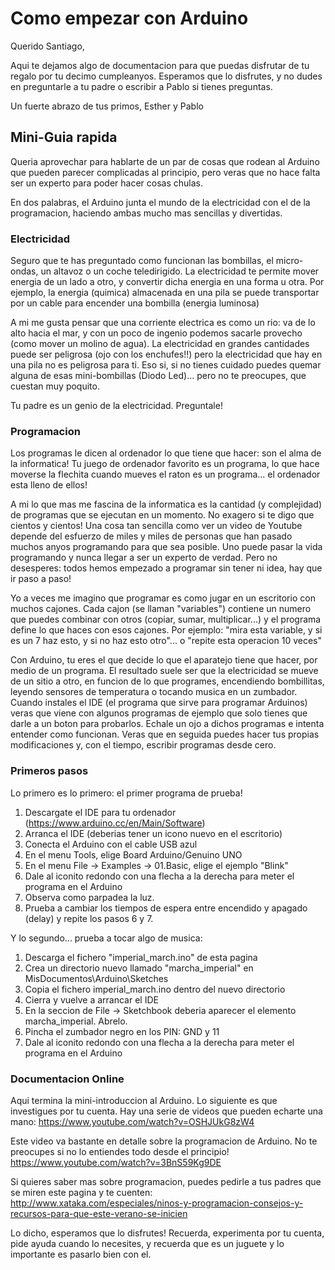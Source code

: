 # Como empezar con Arduino

Querido Santiago,

Aqui te dejamos algo de documentacion para que puedas disfrutar de tu regalo por tu decimo cumpleanyos. 
Esperamos que lo disfrutes, y no dudes en preguntarle a tu padre o escribir a Pablo si tienes preguntas.

Un fuerte abrazo de tus primos,
Esther y Pablo

## Mini-Guia rapida

Queria aprovechar para hablarte de un par de cosas que rodean al Arduino que pueden parecer complicadas al principio, pero veras que no hace falta ser un experto para poder hacer cosas chulas.

En dos palabras, el Arduino junta el mundo de la electricidad con el de la programacion, haciendo ambas mucho mas sencillas y divertidas.

### Electricidad 
Seguro que te has preguntado como funcionan las bombillas, el micro-ondas, un altavoz o un coche teledirigido. 
La electricidad te permite mover energia de un lado a otro, y convertir dicha energia en una forma u otra. 
Por ejemplo, la energia (quimica) almacenada en una pila se puede transportar por un cable para encender una bombilla (energia luminosa)

A mi me gusta pensar que una corriente electrica es como un rio: va de lo alto hacia el mar, y con un poco de ingenio podemos sacarle provecho (como mover un molino de agua). La electricidad en grandes cantidades puede ser peligrosa (ojo con los enchufes!!) pero la electricidad que hay en una pila no es peligrosa para ti. 
Eso si, si no tienes cuidado puedes quemar alguna de esas mini-bombillas (Diodo Led)... pero no te preocupes, que cuestan muy poquito. 

Tu padre es un genio de la electricidad. Preguntale!

### Programacion
Los programas le dicen al ordenador lo que tiene que hacer: son el alma de la informatica! Tu juego de ordenador favorito es un programa, lo que hace moverse la flechita cuando mueves el raton es un programa... el ordenador esta lleno de ellos!

A mi lo que mas me fascina de la informatica es la cantidad (y complejidad) de programas que se ejecutan en un momento. No exagero si te digo que cientos y cientos! 
Una cosa tan sencilla como ver un video de Youtube depende del esfuerzo de miles y miles de personas que han pasado muchos anyos programando para que sea posible. 
Uno puede pasar la vida programando y nunca llegar a ser un experto de verdad. Pero no desesperes: todos hemos empezado a programar sin tener ni idea, hay que ir paso a paso!

Yo a veces me imagino que programar es como jugar en un escritorio con muchos cajones. Cada cajon (se llaman "variables") contiene un numero que puedes combinar con otros (copiar, sumar, multiplicar...) y el programa define lo que haces con esos cajones. 
Por ejemplo: "mira esta variable, y si es un 7 haz esto, y si no haz esto otro"... o "repite esta operacion 10 veces"

Con Arduino, tu eres el que decide lo que el aparatejo tiene que hacer, por medio de un programa. El resultado suele ser que la electricidad se mueve de un sitio a otro, en funcion de lo que programes, encendiendo bombillitas, leyendo sensores de temperatura o tocando musica en un zumbador.
Cuando instales el IDE (el programa que sirve para programar Arduinos) veras que viene con algunos programas de ejemplo que solo tienes que darle a un boton para probarlos. Echale un ojo a dichos programas e intenta entender como funcionan. Veras que en seguida puedes hacer tus propias modificaciones y, con el tiempo, escribir programas desde cero.

### Primeros pasos

Lo primero es lo primero: el primer programa de prueba!

1. Descargate el IDE para tu ordenador (https://www.arduino.cc/en/Main/Software)
2. Arranca el IDE (deberias tener un icono nuevo en el escritorio)
3. Conecta el Arduino con el cable USB azul
4. En el menu Tools, elige Board Arduino/Genuino UNO
5. En el menu File -> Examples -> 01.Basic, elige el ejemplo "Blink"
6. Dale al iconito redondo con una flecha a la derecha para meter el programa en el Arduino
7. Observa como parpadea la luz.
8. Prueba a cambiar los tiempos de espera entre encendido y apagado (delay) y repite los pasos 6 y 7.

Y lo segundo... prueba a tocar algo de musica:

1. Descarga el fichero "imperial_march.ino" de esta pagina
2. Crea un directorio nuevo llamado "marcha_imperial" en MisDocumentos\Arduino\Sketches
3. Copia el fichero imperial_march.ino dentro del nuevo directorio
4. Cierra y vuelve a arrancar el IDE
5. En la seccion de File -> Sketchbook deberia aparecer el elemento marcha_imperial. Abrelo.
6. Pincha el zumbador negro en los PIN: GND y 11
7. Dale al iconito redondo con una flecha a la derecha para meter el programa en el Arduino

### Documentacion Online

Aqui termina la mini-introduccion al Arduino. Lo siguiente es que investigues por tu cuenta. Hay una serie de videos que pueden echarte una mano: https://www.youtube.com/watch?v=OSHJUkG8zW4

Este video va bastante en detalle sobre la programacion de Arduino. No te preocupes si no lo entiendes todo desde el principio! https://www.youtube.com/watch?v=3BnS59Kg9DE

Si quieres saber mas sobre programacion, puedes pedirle a tus padres que se miren este pagina y te cuenten: http://www.xataka.com/especiales/ninos-y-programacion-consejos-y-recursos-para-que-este-verano-se-inicien
 
Lo dicho, esperamos que lo disfrutes! Recuerda, experimenta por tu cuenta, pide ayuda cuando lo necesites, y recuerda que es un juguete y lo importante es pasarlo bien con el.
